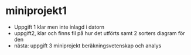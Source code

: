 miniprojekt1
============
* Uppgift 1 klar men inte inlagd i datorn
* uppgift2, klar och finns fil på hur det utförts samt 2 sorters diagram för den
* nästa: uppgift 3
miniprojekt beräkningsvetenskap och analys
